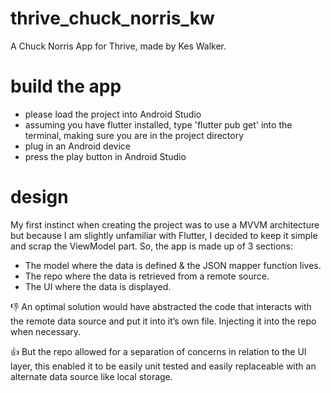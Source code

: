# thrive_chuck_norris_kw

A Chuck Norris App for Thrive, made by Kes Walker.


# build the app
-	please load the project into Android Studio
-	assuming you have flutter installed, type 'flutter pub get' into the terminal, making sure you are in the project directory
-	plug in an Android device
-	press the play button in Android Studio

# design
My first instinct when creating the project was to use a MVVM architecture but because I am slightly unfamiliar with Flutter, I decided to keep it simple and scrap the ViewModel part. So, the app is made up of 3 sections:
-	The model where the data is defined & the JSON mapper function lives.
-	The repo where the data is retrieved from a remote source.
-	The UI where the data is displayed.

👎 An optimal solution would have abstracted the code that interacts with the remote data source and put it into it’s own file. Injecting it into the repo when necessary. 

👍 But the repo allowed for a separation of concerns in relation to the UI layer, this enabled it to be easily unit tested and easily replaceable with an alternate data source like local storage.
